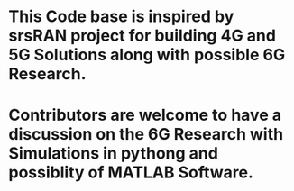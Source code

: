 # This Code base is inspired by srsRAN project for building 4G and 5G Solutions along with possible 6G Research.
# Contributors are welcome to have a discussion on the 6G Research with Simulations in pythong and possiblity of MATLAB Software.
